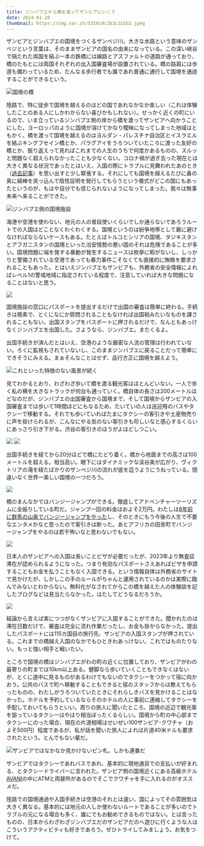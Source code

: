 ```yaml
---
title: ジンバブエから橋を渡ってザンビアにいこう
date: 2024-01-28
thumbnail: https://img.xar.sh/5316c4c2b3c1b1b2.jpeg
---
```


ザンビアとジンバブエの国境をつくるザンベジ川。大きな水路という意味のザンベジという言葉は、そのままザンビアの国名の由来になっている。この深い峡谷で隔たれた両国を結ぶ一本の鉄橋には線路とアスファルトの道路が通っており、橋のたもとには両国それぞれの出入国審査場が設置されている。橋の路肩には歩道も備わっているため、たんなる歩行者でも誰であれ普通に通行して国境を通過することができるという。

![国境の橋](https://img.xar.sh/a68a537970d0e1db.jpeg)

陸路で、特に徒歩で国境を越えるのはどの国であれなかなか楽しい（これは体験したことのある人にしかわからない喜びかもしれない）。せっかく近くの町にいるので、いま立っているジンバブエ側の岸から橋を渡ってザンビアへ向かうことにした。ヨーロッパのように国境が溶けてかなり曖昧になってしまった地域はともかく、橋を渡って国境を越えるのはヨルダン・パレスチナ自治区とイスラエルを結ぶキングフセイン橋とか、パラグアイをうろついていたころに渡った友好の橋とか、振り返えって見ればこれまでの人生のうちで何度かあるものの、スルッと問題なく超えられなかったことも少なくない。コロナ禍が過ぎ去った現在とは大きく異なる状況であったとはいえ、入国の際にトラブルに見舞われたあのとき（[過去記事](/post/1648842245/)）を思い出すと少し緊張する。それにしても国境を越えるたびに鼻の奥に綿棒を突っ込んで陰性証明を発行してもらうという儀式がどこの国にもあったというのが、もはや自分でも信じられないようになってしまった。我々は無事未来へ来ることができた。

![ジンバブエ側の国境施設](https://img.xar.sh/bc23ebaa8c0c64cb.jpeg)

海港や空港を使わない、地元の人の普段使いくらいでしか通らないであろうルートでの入国はどことなくわくわくする。国境というのは紛争地帯として厳に避けなければならないケースもある。たとえばトルコとシリアの国境、タジキスタンとアフガニスタンの国境といった治安情勢の悪い国のそれは危険であることが多い。国境問題に端を発する暴動が発生するニュースは枚挙に暇がないし、しっかりと警備されている空港であっても暴力事件こそなくても直接的に賄賂を要求されることもあった。とはいえジンバブエもザンビアも、外務省の安全情報によればレベル1の警戒地域に指定されている程度で、注意していれば大きな問題になることはないと思う。

![](https://img.xar.sh/677f9e5180c937e1.jpeg)

国境施設の窓口にパスポートを提出するだけで出国の審査は簡単に終わる。手続きは簡素で、とくになにか質問されることもなければ出国税みたいなものを課されることもない。出国スタンプをパスポートに押されるだけで、なんともあっけなくジンバブエを出国した。さようなら、ジンバブエ。またくるよ。

出国手続きが済んだとはいえ、空港のような厳密な人流の管理は行われていない。ろくに監視もされていないし、このままジンバブエに戻ることだって簡単にできそうにみえる。まぁそんなことはせず、品行方正に国境を越えよう。

![これといった特徴のない風景が続く](https://img.xar.sh/8f84ebea527febea.jpeg)

見てわかるとおり、わざわざ歩いて橋を渡る観光客はほとんどいない。一人で歩く私の横を大きなトラックが何台も通っていく。橋自体の長さは200メートルほどなのだが、ジンバブエの出国審査から国境まで、そして国境からザンビアの入国審査までは歩いて1時間ほどにもなるため、たいていの人は送迎用のバスやタクシーで移動する。それでも歩いていればたまにタクシーの客引きや土産物売りに声を掛けられるが、こんなにやる気のない客引きも珍しいなと感心するくらいにあっさり引き下がる。渋谷の客引きのほうがよほどしつこい。

![](https://img.xar.sh/5316c4c2b3c1b1b2.jpeg)
![](https://img.xar.sh/97239077449be49e.jpeg)

出国手続きを経てから20分ほどで橋にたどり着く。橋から地面までの高さは100メートルを超える。相当高い。眼下にはダイナミックな渓谷美が広がり、ヴィクトリアの滝を経たばかりのザンベジ川の流れが底を這うようにうねっている。間違いなく世界一美しい国境の一つだろう。

![](https://img.xar.sh/f8a64f8e2c45daa0.jpeg)

橋のまんなかではバンジージャンプができる。徹底してアドベンチャーツーリズムに全振りしている町だ。ジャンプ一回の料金はおよそ2万円。わたしは[8年前に群馬の山奥でバンジージャンプをやった](/post/1505705992/)し、そのときにもう今後の人生で不要なエンタメかなと思ったので客引きは断った。あとアフリカの田舎町でバンジージャンプをやるのは若干怖いなと思わないでもない。

![](https://img.xar.sh/dcaf08e533f81f4b.jpeg)

日本人のザンビアへの入国は長いことビザが必要だったが、2023年より無査証滞在が認められるようになった。つまり有効なパスポートさえあればビザを申請することもお金を払うこともなく入国できる。という情報自体は外務省のサイトで見かけたが、しかしこの手のルールがちゃんと運用されているのかは実際に臨んでみないとわからない。無料化がなされてからこの橋を越えた人の体験談を記したブログなどは見当たらなかった。はたしてどうなるだろうか。

![](https://img.xar.sh/893af78a41a6d7c1.jpeg)

結論から言えば実につつがなくザンビアに入国することができた。聞かれたのは滞在日数だけで、審査は完全に流れ作業だったし、お金も掛からなかった。提出したパスポートには115カ国目の旅行先、ザンビアの入国スタンプが押されている。これまでの橋越え入国のなかでもひときわあっけない。これではものたりない。もっと強い相手と戦いたい。

ところで国境の橋はジンバブエがわの町の近くに位置しており、ザンビアがわの最寄りの町までは10km以上ある。健脚なら歩いていくこともできなくはないが、とくに道中に見るものがあるわけでもないのでタクシーをつかって宿に向かおう。公共のバスで町へ移動することもできると宿のスタッフからは教えてもらったものの、わたしがうろついていたときにそれらしきバスを見かけることはなかった。ホテルを予約しているならそのホテルの人に事前に連絡してタクシーを手配しておいてもらうといい。周りの旅人に聞いたところ、国境の近辺で観光客を狙っているタクシーはやはり相当ぼったくるらしい。国境から町の中心部までタクシーにのった場合、現在の片道相場はせいぜい100ザンビア･クワチャ（およそ500円）程度であるが、私が話を聞いた旅人によれば片道40米ドルも要求されたという。とんでもない輩だ。

![ザンビアではなかなか見かけないピン札。しかも連番だ](https://img.xar.sh/6661f69f82d3fa16.jpeg)

ザンビアではタクシーであれバスであれ、基本的に現地通貨での支払いが好まれる、とタクシードライバーに言われた。ザンビア側の国境近くにある高級ホテル[AVANI](https://www.avanihotels.com/en/victoria-falls)の中にATMと両替所があるのでそこでクワチャを手に入れるのがオススメだ。

陸路での国境通過や入国手続きは空港のそれとは違い、国によってその雰囲気は大きく異なる。基本的には地元の人しか使わないルートであることが多いのでトラブルの元になる場合も多く、誰にでもお勧めできるものではない。とは言ったものの、日本からわざわざジンバブエだのザンビアだのへ遊びに行くような人はこういうアクティビティも好きであろう。ぜひトライしてみましょう。お気をつけて。
